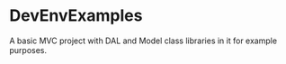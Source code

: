 # DevEnvExamples
A basic MVC project with DAL and Model class libraries in it for example purposes.
